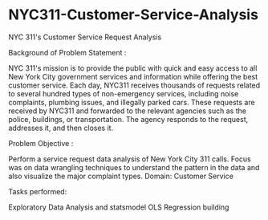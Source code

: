 # NYC311-Customer-Service-Analysis
NYC 311's Customer Service Request Analysis


Background of Problem Statement :

NYC 311's mission is to provide the public with quick and easy access 
to all New York City government services and information while offering 
the best customer service. Each day, NYC311 receives thousands of requests 
related to several hundred types of non-emergency services, including noise 
complaints, plumbing issues, and illegally parked cars. These requests are 
received by NYC311 and forwarded to the relevant agencies such as the police, 
buildings, or transportation. The agency responds to the request, addresses 
it, and then closes it.

Problem Objective :

Perform a service request data analysis of New York City 311 calls. 
Focus was on data wrangling techniques to understand the pattern in the data 
and also visualize the major complaint types.
Domain: Customer Service

Tasks performed:

Exploratory Data Analysis and statsmodel OLS Regression building
